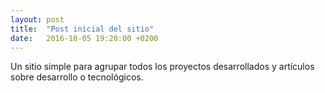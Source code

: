 ```yaml
---
layout: post
title:  "Post inicial del sitio"
date:   2016-10-05 19:20:00 +0200
---
```

Un sitio simple para agrupar todos los proyectos desarrollados y artículos
sobre desarrollo o tecnológicos.
